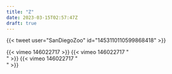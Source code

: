 ```yaml
---
title: "Z"
date: 2023-03-15T02:57:47Z
draft: true
---
```




{{< tweet user="SanDiegoZoo" id="1453110110599868418" >}}

{{< vimeo 146022717 >}} {{< vimeo 146022717 "<br>" >}} {{< vimeo 146022717 "<br>" >}}
